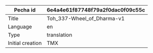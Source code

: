 |Pecha id | 6e4a4e61f87748f79a2f0dac0f09c55c
| --- | --- 
|Title | Toh_337-Wheel_of_Dharma-v1 
|Language | en
|Type | translation
|Initial creation | TMX